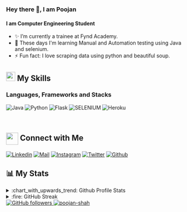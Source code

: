 
<!--
**poojan0099/poojan0099** is a ✨ _special_ ✨ repository because its `README.md` (this file) appears on your GitHub profile.

Here are some ideas to get you started:

- 🔭 I’m currently working on ...
- 🌱 I’m currently learning ...
- 👯 I’m looking to collaborate on ...
- 🤔 I’m looking for help with ...
- 💬 Ask me about ...
- 📫 How to reach me: ...
- 😄 Pronouns: ...
- ⚡ Fun fact: ...
-->



### Hey there 👋, I am Poojan

#### I am Computer Engineering Student

-   ✨ I’m currently a trainee at Fynd Academy.
-   🔭 These days I'm learning Manual and Automation testing using Java and selenium.
-   ⚡ Fun fact: I love scraping data using python and beautiful soup.

## <img src="https://media.giphy.com/media/5WJ6SOKeNKrSzblU4R/giphy.gif" width="25" /> My Skills

### Languages, Frameworks and Stacks

![Java](https://img.shields.io/badge/Java-orange?style=for-the-badge&logo=JAVA&logoColor=white)
![Python](https://img.shields.io/badge/Python-darkgreen?style=for-the-badge&logo=python&logoColor=white)
![Flask](https://img.shields.io/badge/FLASK-1572B6?style=for-the-badge&logo=FLASK&logoColor=white)
![SELENIUM](https://img.shields.io/badge/SELENIUM-black?style=for-the-badge&logo=SELENIUM&logoColor=white)
![Heroku](https://img.shields.io/badge/Heroku-00C7B7?style=for-the-badge&logo=heroku&logoColor=white)


<br>


## <img align="center" src="https://github.com/rajput2107/rajput2107/blob/master/Assets/Handshake.gif" height="33px" /> Connect with Me
[![Linkedin](https://img.shields.io/badge/LinkedIn-0077B5?style=for-the-badge&logo=linkedin&logoColor=white)](https://www.linkedin.com/in/poojan-shah-092023199/)
[![Mail](https://img.shields.io/badge/Gmail-D14836?style=for-the-badge&logo=gmail&logoColor=white)](mailto:poojan.s@somaiya.edu)
[![Instagram](https://img.shields.io/badge/Instagram-E4405F?style=for-the-badge&logo=instagram&logoColor=white)](https://www.instagram.com/poojan_shah_/)
[![Twitter](https://img.shields.io/badge/Twitter-1DA1F2?style=for-the-badge&logo=twitter&logoColor=white)](https://twitter.com/Poojanshah12)
[![Github](https://img.shields.io/badge/GitHub-100000?style=for-the-badge&logo=github&logoColor=white)](https://github.com/poojan0099)

## :bar_chart: My Stats

<details>
  <summary>:chart_with_upwards_trend: Github Profile Stats</summary>
  <br/>
  <img src="https://github-readme-stats.vercel.app/api?username=poojan0099&show_icons=true&theme=chartreuse-dark" alt="GitHub Stats" align="center" width="48%" />
  <img src="https://github-readme-stats.vercel.app/api/top-langs/?username=poojan0099&layout=compact&theme=chartreuse-dark&langs_count=6" alt="GitHub Top-Langs" align="center" width="40%" />
  <br/>
</details>

<details>
  <summary>:fire: GitHub Streak</summary>
  <br/>
  <img src="https://github-readme-streak-stats.herokuapp.com/?user=poojan0099&theme=dark&show-icons=true" alt="GitHub Streak" align="center" />
</details>


<a href="https://github.com/poojan0099" target="_blank">
    <img alt="GitHub followers" src="https://img.shields.io/github/followers/poojan0099?label=Github%20Followers&style=flat">
</a>
<a href="https://github.com/poojan0099" target="_blank">
    <img src="https://komarev.com/ghpvc/?username=poojan0099&label=Profile%20views&color=0e75b6&style=flat" alt="poojan-shah" />
</a>
